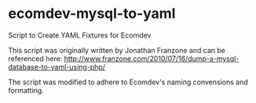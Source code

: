 ecomdev-mysql-to-yaml
=====================

Script to Create YAML Fixtures for Ecomdev

This script was originally written by Jonathan Franzone and can be referenced here:
http://www.franzone.com/2010/07/16/dump-a-mysql-database-to-yaml-using-php/

The script was modified to adhere to Ecomdev's naming convensions and formatting.
